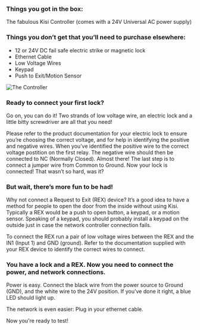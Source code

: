 <h3>Things you got in the box:</h3>
The fabulous Kisi Controller (comes with a 24V Universal AC power supply)

<h3>Things you don’t get that you’ll need to purchase elsewhere:</h3>

* 12 or 24V DC fail safe electric strike or magnetic lock
* Ethernet Cable
* Low Voltage Wires
* Keypad
* Push to Exit/Motion Sensor

![The Controller](https://help.kisi.io/hc/article_attachments/360052318934/Standalone_fail_safe_maglock.PNG)

<h3>Ready to connect your first lock?</h3> Go on, you can do it! Two strands of low voltage wire, an electric lock and a little bitty screwdriver are all that you need!  

<p>Please refer to the product documentation for your electric lock to ensure you’re choosing the correct voltage, and for help in identifying the positive and negative  wires. When you’ve identified the positive wire to the correct voltage postition on the first relay. The negative wire should then be connected to NC (Normally Closed). Almost there! The last step is to connect a jumper wire from Common to Ground. Now your lock is connected! That wasn’t so hard, was it?

<h3>But wait, there’s more fun to be had!</h3>  

Why not connect a Request to Exit (REX) device? It’s a good idea to have a method for people to open the door from the inside without using Kisi. Typically a  REX would be a push to open button, a keypad, or a motion sensor. Speaking of a keypad, you should probably install a keypad on the outside just in case the network controller connection fails. 

To connect the REX run a pair of low voltage wires between the REX and the IN1 (Input 1) and GND (ground). Refer to the documentation supplied with your REX device to identify the correct wires to connect. 

<h3>You have a lock and a REX. Now you need to connect the power, and network connections.</h3>

Power is easy. Connect the black wire from the power source to Ground (GND), and the white wire to the 24V position. If you’ve done it right, a blue LED should light up.

The network is even easier: Plug in your ethernet cable. 

Now you're ready to test!
